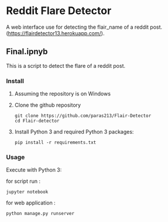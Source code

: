 Reddit Flare Detector
======

A web interface use for detecting the flair_name of a reddit post.  (<https://flairdetector13.herokuapp.com/>).

## Final.ipnyb

This is a script to detect the flare of a reddit post.


### Install

1. Assuming the repository is on Windows
2. Clone the github repository

    ```shell
   git clone https://github.com/paras213/Flair-Detector
   cd Flair-detector
    ```

3. Install Python 3 and required Python 3 packages:

    ```shell
    pip install -r requirements.txt
    ```


### Usage

Execute with Python 3:

for script run : 

```shell
jupyter notebook
```

for web application :

```shell
python manage.py runserver
```